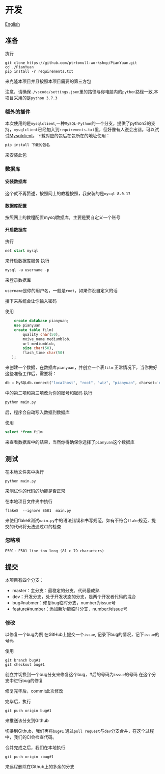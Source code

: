# 开发
[English](./README-EN.md)
## 准备 
执行
```git
git clone https://github.com/ptrtonull-workshop/PianYuan.git
cd ./PianYuan
pip install -r requirements.txt
```
来克隆本项目并且按照本项目需要的第三方包

注意，请确保`./vscode/settings.json`里的路径与你电脑内的`python`路径一致,本项目采用的是`python 3.7.3`
### 额外的插件
本次使用的是`mysqlclient`,一种`MySQL-Python`的一个分支，提供了python3的支持，`mysqlclient`已经加入到`requirements.txt`里，但好像有人说会出错，可以试试[Mysqlclient](https://www.lfd.uci.edu/~gohlke/pythonlibs/#mysqlclient)，下载对应的包后在包所在的地址使用：
```python
pip install 下载的包名
```
来安装此包
### 数据库
#### 安装数据库
这个就不再赘述，按照网上的教程按照，我安装的是`mysql-8.0.17`
#### 数据库配置
按照网上的教程配置mysql数据库，主要是要自定义一个账号
#### 开启数据库
执行
```sql
net start mysql
```
来开启数据库服务
执行
```sql
mysql -u username -p
```
来登录数据库

`username`是你的用户名，一般是`root`，如果你没自定义的话

接下来系统会让你输入密码

使用
```sql
    create database pianyuan;
    use pianyuan
    create table film(
        quality char(50),
        moive_name mediumblob, 
        url mediumblob,
        size char(50),
        flash_time char(50)
   );
```
来创建一个数据，在数据库`pianyuan`，并创立一个表`film`
正常情况下，当你做好这些准备工作后，需要将：
```python
db = MySQLdb.connect("localhost", "root", "wtz", "pianyuan", charset='utf8' )
```
中的第二项和第三项改为你的账号和密码
执行
```python
python main.py
```
后，程序会自动写入数据到数据库

使用
```sql
select *from film
```
来查看数据库中的结果，当然你得确保你选择了`pianyuan`这个数据库
## 测试
在本地文件夹中执行
```
python main.py
```
来测试你的代码的功能是否正常

在本地项目文件夹中执行
```pip
flake8  --ignore E501  main.py
```
来使用flake8测试`main.py`中的语法错误和书写规范，如有不符合`flake`规范，提交的代码将无法通过`CI`的检查
### 忽略项
```
E501: E501 line too long (81 > 79 characters)
```
## 提交
本项目有四个分支：
- master：主分支：最稳定的分支，代码最成熟
- dev：开发分支，处于开发状态的分支，是两个开发者代码的混合
- bug#nubmer：修复bug临时分支，number为issue号
- feature#number：添加新功能临时分支，number为issue号

### 修改
以修复一个bug为例
在GitHub上提交一个`issue`, 记录下bug的情况，记下`issue`的号码

使用
```git
git branch bug#1
git checkout bug#1
```
创立并切换到一个bug分支来修复这个bug，#后的号码为`issue`的号码
在这个分支中进行bug的修复

修复完毕后，commit此次修改

完毕后，执行
```git
git push origin bug#1
```
来推送该分支到Github

切换到Github，我们再将`bug#1` 通过`pull request`与`dev`分支合并，在这个过程中，我们的CI会检查代码。

合并完成之后，我们在本地执行
```git
git push origin :bug#1
```
来远程删除在Github上的多余的分支











